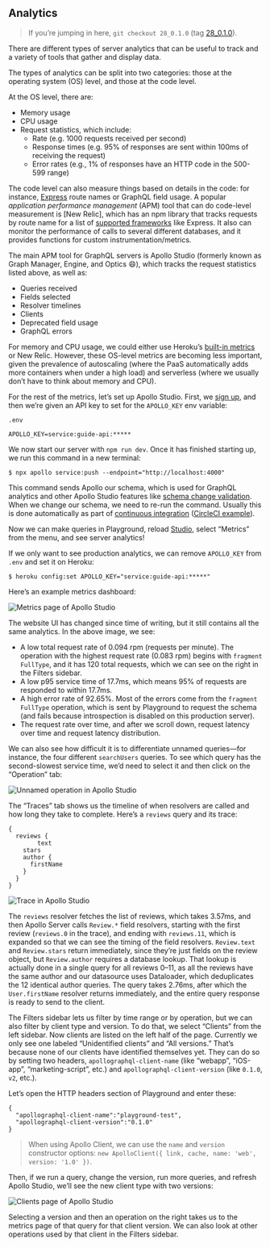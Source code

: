 ## Analytics

> If you’re jumping in here, `git checkout 28_0.1.0` (tag [28_0.1.0](https://github.com/GraphQLGuide/guide-api/tree/28_0.1.0)).

There are different types of server analytics that can be useful to track and a variety of tools that gather and display data. 

The types of analytics can be split into two categories: those at the operating system (OS) level, and those at the code level. 

At the OS level, there are:

- Memory usage
- CPU usage
- Request statistics, which include:
  - Rate (e.g. 1000 requests received per second)
  - Response times (e.g. 95% of responses are sent within 100ms of receiving the request)
  - Error rates (e.g., 1% of responses have an HTTP code in the 500-599 range)

The code level can also measure things based on details in the code: for instance, [Express](https://en.wikipedia.org/wiki/Express.js) route names or GraphQL field usage. A popular *application performance management* (APM) tool that can do code-level measurement is [New Relic], which has an npm library that tracks requests by route name for a list of [supported frameworks](https://docs.newrelic.com/docs/agents/nodejs-agent/getting-started/compatibility-requirements-nodejs-agent) like Express. It also can monitor the performance of calls to several different databases, and it provides functions for custom instrumentation/metrics. 

The main APM tool for GraphQL servers is Apollo Studio (formerly known as Graph Manager, Engine, and Optics 😄), which tracks the request statistics listed above, as well as:

- Queries received
- Fields selected
- Resolver timelines
- Clients
- Deprecated field usage
- GraphQL errors

For memory and CPU usage, we could either use Heroku’s [built-in metrics](https://devcenter.heroku.com/articles/metrics#metrics-gathered-for-all-dynos) or New Relic. However, these OS-level metrics are becoming less important, given the prevalence of autoscaling (where the PaaS automatically adds more containers when under a high load) and serverless (where we usually don’t have to think about memory and CPU).

For the rest of the metrics, let’s set up Apollo Studio. First, we [sign up](https://studio.apollographql.com/signup), and then we’re given an API key to set for the `APOLLO_KEY` env variable:

`.env`

```
APOLLO_KEY=service:guide-api:*****
```

We now start our server with `npm run dev`. Once it has finished starting up, we run this command in a new terminal:

```
$ npx apollo service:push --endpoint="http://localhost:4000"
```

This command sends Apollo our schema, which is used for GraphQL analytics and other Apollo Studio features like [schema change validation](../server/schema-validation.md). When we change our schema, we need to re-run the command. Usually this is done automatically as part of [continuous integration](../background/continuous-integration.md) ([CircleCI example](https://www.apollographql.com/docs/graph-manager/schema-registry/#registering-a-schema-via-continuous-delivery)).

Now we can make queries in Playground, reload [Studio](https://studio.apollographql.com/), select “Metrics” from the menu, and see server analytics!

If we only want to see production analytics, we can remove `APOLLO_KEY` from `.env` and set it on Heroku:

```
$ heroku config:set APOLLO_KEY="service:guide-api:*****"
```

Here’s an example metrics dashboard:

![Metrics page of Apollo Studio](../img/graph-manager-metrics.png)

The website UI has changed since time of writing, but it still contains all the same analytics. In the above image, we see:

- A low total request rate of 0.094 rpm (requests per minute). The operation with the highest request rate (0.083 rpm) begins with `fragment FullType`, and it has 120 total requests, which we can see on the right in the Filters sidebar.
- A low p95 service time of 17.7ms, which means 95% of requests are responded to within 17.7ms.
- A high error rate of 92.65%. Most of the errors come from the `fragment FullType` operation, which is sent by Playground to request the schema (and fails because introspection is disabled on this production server).
- The request rate over time, and after we scroll down, request latency over time and request latency distribution.

We can also see how difficult it is to differentiate unnamed queries—for instance, the four different `searchUsers` queries. To see which query has the second-slowest service time, we’d need to select it and then click on the “Operation” tab:

![Unnamed operation in Apollo Studio](../img/graph-manager-unnamed-operation.png)

The “Traces” tab shows us the timeline of when resolvers are called and how long they take to complete. Here’s a `reviews` query and its trace:

```gql
{
  reviews {
		text
    stars
    author {
      firstName
    }
  }
}
```

![Trace in Apollo Studio](../img/graph-manager-trace.png)

The `reviews` resolver fetches the list of reviews, which takes 3.57ms, and then Apollo Server calls `Review.*` field resolvers, starting with the first review (`reviews.0` in the trace), and ending with `reviews.11`, which is expanded so that we can see the timing of the field resolvers. `Review.text` and `Review.stars` return immediately, since they’re just fields on the review object, but `Review.author` requires a database lookup. That lookup is actually done in a single query for all reviews 0–11, as all the reviews have the same author and our datasource uses Dataloader, which deduplicates the 12 identical author queries. The query takes 2.76ms, after which the `User.firstName` resolver returns immediately, and the entire query response is ready to send to the client.

The Filters sidebar lets us filter by time range or by operation, but we can also filter by client type and version. To do that, we select “Clients” from the left sidebar. Now clients are listed on the left half of the page. Currently we only see one labeled “Unidentified clients” and “All versions.” That’s because none of our clients have identified themselves yet. They can do so by setting two headers, `apollographql-client-name` (like “webapp”, “iOS-app”, “marketing-script”, etc.) and `apollographql-client-version` (like `0.1.0`, `v2`, etc.). 

Let’s open the HTTP headers section of Playground and enter these:

```
{
  "apollographql-client-name":"playground-test",
  "apollographql-client-version":"0.1.0"
}
```

> When using Apollo Client, we can use the `name` and `version` constructor options: `new ApolloClient({ link, cache, name: 'web', version: '1.0' })`.

Then, if we run a query, change the version, run more queries, and refresh Apollo Studio, we’ll see the new client type with two versions:

![Clients page of Apollo Studio](../img/graph-manager-clients.png)

Selecting a version and then an operation on the right takes us to the metrics page of that query for that client version. We can also look at other operations used by that client in the Filters sidebar.

